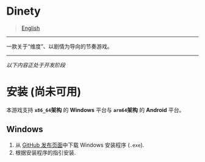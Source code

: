 # Dinety 
> [English](./README.md)
---

一款关于“维度”、以剧情为导向的节奏游戏。

---

*以下内容正处于开发阶段*

# 安装 (尚未可用)

本游戏支持 **`x86_64`架构** 的 **Windows** 平台与 **`arm64`架构** 的 **Android** 平台。

## Windows

1. 从 [GitHub 发布页面](https://github.com/Dinety-Team/Dinety/releases/)中下载 Windows 安装程序 (`.exe`).
2. 根据安装程序的指引安装.



